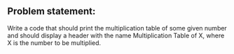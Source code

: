 ## Problem statement: 

Write a code that should print the multiplication table of some given number and should display a header with the name Multiplication Table of X, where X is the number to be multiplied.
